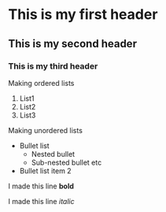 
# This is my first header
## This is my second header
### This is my third header

Making ordered lists
1. List1
2. List2
3. List3

Making unordered lists
* Bullet list
   * Nested bullet
    * Sub-nested bullet etc
* Bullet list item 2

I made this line **bold**

I made this line *italic*
